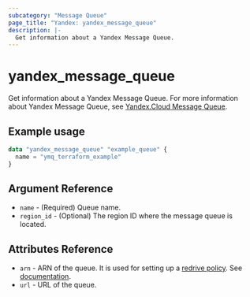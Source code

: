 ```yaml
---
subcategory: "Message Queue"
page_title: "Yandex: yandex_message_queue"
description: |-
  Get information about a Yandex Message Queue.
---
```



# yandex_message_queue




Get information about a Yandex Message Queue. For more information about Yandex Message Queue, see [Yandex.Cloud Message Queue](https://cloud.yandex.com/docs/message-queue).

## Example usage

```terraform
data "yandex_message_queue" "example_queue" {
  name = "ymq_terraform_example"
}
```

## Argument Reference

* `name` - (Required) Queue name.
* `region_id` - (Optional) The region ID where the message queue is located.

## Attributes Reference

* `arn` - ARN of the queue. It is used for setting up a [redrive policy](https://cloud.yandex.com/docs/message-queue/concepts/dlq). See [documentation](https://cloud.yandex.com/docs/message-queue/api-ref/queue/SetQueueAttributes).
* `url` - URL of the queue.
